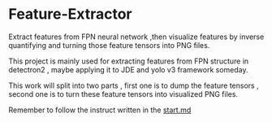 # Feature-Extractor

Extract features from FPN neural network ,then visualize features by inverse quantifying and turning those feature tensors into PNG files.

This project is mainly used for extracting features from FPN structure in detectron2 , maybe applying it to JDE and yolo v3 framework someday.

This work will split into two parts , first one is to dump the feature tensors , second one is to turn these feature tensors into visualized PNG files.

Remember to follow the instruct written in the [start.md](start.md)


